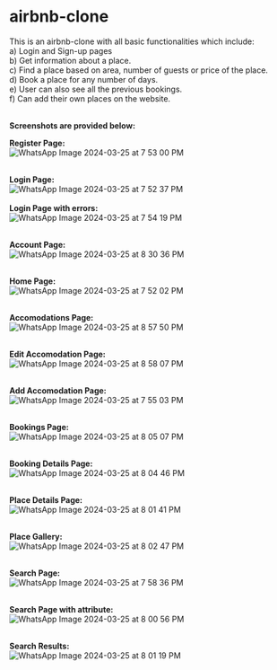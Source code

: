 # airbnb-clone

This is an airbnb-clone with all basic functionalities which include: <br/>
a) Login and Sign-up pages <br/>
b) Get information about a place. <br/>
c) Find a place based on area, number of guests or price of the place. <br/>
d) Book a place for any number of days. <br/>
e) User can also see all the previous bookings. <br/>
f) Can add their own places on the website. <br/>

<br/>
<b>Screenshots are provided below:</b>
<br/>

<b>Register Page:</b>
<br/>
![WhatsApp Image 2024-03-25 at 7 53 00 PM](https://github.com/arzoojangra/airbnb-clone/assets/96476616/7def0c7e-fa93-4efe-93cd-0d23cf847326)
<br/>
<br/>


<b>Login Page:</b>
<br/>
![WhatsApp Image 2024-03-25 at 7 52 37 PM](https://github.com/arzoojangra/airbnb-clone/assets/96476616/d72ddcf9-b293-4e7f-9aae-ce37b98b20a9)
<br/>
<br/>
<b>Login Page with errors:</b>
<br/>
![WhatsApp Image 2024-03-25 at 7 54 19 PM](https://github.com/arzoojangra/airbnb-clone/assets/96476616/81e2cde1-ef36-4aa9-adce-c87ecdba4a3e)
<br/>
<br/>


<b>Account Page:</b>
<br/>
![WhatsApp Image 2024-03-25 at 8 30 36 PM](https://github.com/arzoojangra/airbnb-clone/assets/96476616/74743e9f-15fb-465f-91f8-9244077f1751)
<br/>
<br/>


<b>Home Page:</b>
<br/>
![WhatsApp Image 2024-03-25 at 7 52 02 PM](https://github.com/arzoojangra/airbnb-clone/assets/96476616/c4b83ef2-2a41-49c8-b11b-44ac30659050)
<br/>
<br/>


<b>Accomodations Page:</b>
<br/>
![WhatsApp Image 2024-03-25 at 8 57 50 PM](https://github.com/arzoojangra/airbnb-clone/assets/96476616/e6cc0e6a-2eb4-4ec8-83ad-85bb0bd69544)
<br/>
<br/>

<b>Edit Accomodation Page:</b>
<br/>
![WhatsApp Image 2024-03-25 at 8 58 07 PM](https://github.com/arzoojangra/airbnb-clone/assets/96476616/a92d68be-06b4-41e3-a9a3-0112a7663c24)
<br/>
<br/>

<b>Add Accomodation Page:</b>
<br/>
![WhatsApp Image 2024-03-25 at 7 55 03 PM](https://github.com/arzoojangra/airbnb-clone/assets/96476616/4662539e-ba02-477d-97d6-6e680c71b592)
<br/>
<br/>

<b>Bookings Page:</b>
<br/>
![WhatsApp Image 2024-03-25 at 8 05 07 PM](https://github.com/arzoojangra/airbnb-clone/assets/96476616/b7468df7-314e-4c8a-909a-cf18a43d12ef)
<br/>
<br/>

<b>Booking Details Page:</b>
<br/>
![WhatsApp Image 2024-03-25 at 8 04 46 PM](https://github.com/arzoojangra/airbnb-clone/assets/96476616/3d6a9354-ee8d-4937-af2a-241d55d0a835)
<br/>
<br/>

<b>Place Details Page:</b>
<br/>
![WhatsApp Image 2024-03-25 at 8 01 41 PM](https://github.com/arzoojangra/airbnb-clone/assets/96476616/6a8ad226-c13e-4103-b220-d033c49f0acc)
<br/>
<br/>

<b>Place Gallery:</b>
<br/>
![WhatsApp Image 2024-03-25 at 8 02 47 PM](https://github.com/arzoojangra/airbnb-clone/assets/96476616/3d4a8e55-1ca2-4675-9b45-a735a9102f5c)
<br/>
<br/>

<b>Search Page:</b>
<br/>
![WhatsApp Image 2024-03-25 at 7 58 36 PM](https://github.com/arzoojangra/airbnb-clone/assets/96476616/a02f98a0-b716-44a3-b184-59d3aee5f1b5)
<br/>
<br/>

<b>Search Page with attribute:</b>
<br/>
![WhatsApp Image 2024-03-25 at 8 00 56 PM](https://github.com/arzoojangra/airbnb-clone/assets/96476616/8e5b4cc8-518f-443c-bf97-f4a67ead5fba)
<br/>
<br/>

<b>Search Results:</b>
<br/>
![WhatsApp Image 2024-03-25 at 8 01 19 PM](https://github.com/arzoojangra/airbnb-clone/assets/96476616/e52d8a76-ed87-4652-a6c6-bbbee9ee7634)
<br/>
<br/>
